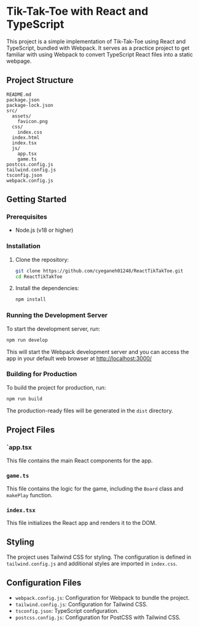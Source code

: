 # Tik-Tak-Toe with React and TypeScript

This project is a simple implementation of Tik-Tak-Toe using React and TypeScript, bundled with Webpack. It serves as a practice project to get familiar with using Webpack to convert TypeScript React files into a static webpage.

## Project Structure

```
README.md
package.json
package-lock.json
src/
  assets/
    favicon.png
  css/
    index.css
  index.html
  index.tsx
  js/
    app.tsx
    game.ts
postcss.config.js
tailwind.config.js
tsconfig.json
webpack.config.js
```

## Getting Started

### Prerequisites

- Node.js (v18 or higher)

### Installation

1. Clone the repository:

   ```bash
   git clone https://github.com/cyeganeh01248/ReactTikTakToe.git
   cd ReactTikTakToe
   ```

2. Install the dependencies:

   ```bash
   npm install
   ```

### Running the Development Server

To start the development server, run:

```bash
npm run develop
```

This will start the Webpack development server and you can access the app in your default web browser at 
[http://localhost:3000/](http://localhost:3000/)

### Building for Production

To build the project for production, run:

```bash
npm run build
```

The production-ready files will be generated in the `dist` directory.

## Project Files

### `app.tsx

This file contains the main React components for the app.

### `game.ts`

This file contains the logic for the game, including the `Board` class and `makePlay` function.

### `index.tsx`

This file initializes the React app and renders it to the DOM.

## Styling

The project uses Tailwind CSS for styling. The configuration is defined in `tailwind.config.js` and additional styles are imported in `index.css`.

## Configuration Files

- `webpack.config.js`: Configuration for Webpack to bundle the project.
- `tailwind.config.js`: Configuration for Tailwind CSS.
- `tsconfig.json`: TypeScript configuration.
- `postcss.config.js`: Configuration for PostCSS with Tailwind CSS.
